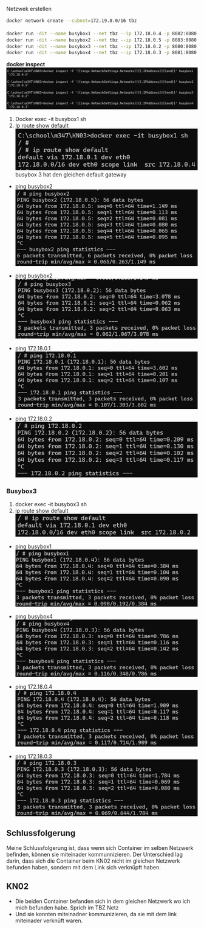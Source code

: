 Netzwek erstellen
``` sh
docker network create --subnet=172.19.0.0/16 tbz

docker run -dit --name busybox1 --net tbz --ip 172.18.0.4 -p 8082:8080 busybox
docker run -dit --name busybox2 --net tbz --ip 172.18.0.5 -p 8083:8080 busybox
docker run -dit --name busybox3 --net tbz --ip 172.18.0.2 -p 8080:8080 busybox
docker run -dit --name busybox4 --net tbz --ip 172.18.0.3 -p 8081:8080 busybox

```

**docker inspect**
![alt text](image-10.png)


1. Docker exec -it busybox1 sh 
2. Ip route show default
![alt text](image.png)
busybox 3 hat den gleichen default gateway

- ping busybox2
![alt text](image-1.png)

- ping busybox2
![alt text](image-2.png)

- ping 172.18.0.1
![alt text](image-4.png)

- ping 172.18.0.2
![alt text](image-3.png)


### Busybox3

1. docker exec -it busybox3 sh
2. ip route show default
![alt text](image-5.png)

- ping busybox1
![alt text](image-6.png)

- ping busybox4
![alt text](image-7.png)

- ping 172.18.0.4
![alt text](image-8.png)

- ping 172.18.0.3
![alt text](image-9.png)


## Schlussfolgerung

Meine Schlussfolgerung ist, dass wenn sich Container im selben Netzwerk befinden, können sie miteinader kommunnizieren. Der Unterschied lag darin, dass sich die Container beim KN02 nicht im gleichen Netzwerk befunden haben, sondern mit dem Link sich verknüpft haben.

## KN02
- Die beiden Container befanden sich in dem gleichen Netzwerk wo ich mich befunden habe. Sprich im TBZ Netz
- Und sie konnten miteinadner kommunizieren, da sie mit dem link miteinader verknüft waren.